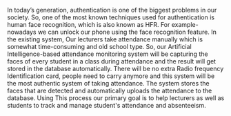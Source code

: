 In today’s generation, authentication is one of the biggest problems in our society. So, one of the most known 
techniques used for authentication is human face recognition, which is also known as HFR. For example- nowadays we can 
unlock our phone using the face recognition feature. In the existing system, Our lecturers take attendance manually which 
is somewhat time-consuming and old school type. So, our Artificial Intelligence-based attendance monitoring system will 
be capturing the faces of every student in a class during attendance and the result will get stored in the database 
automatically. There will be no extra Radio frequency Identification card, people need to carry anymore and this system 
will be the most authentic system of taking attendance. The system stores the faces that are detected and automatically 
uploads the attendance to the database. Using This process our primary goal is to help lecturers as well as students to track
and manage student's attendance and absenteeism.